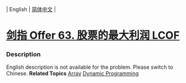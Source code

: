 | English | [简体中文](README.md) |

# [剑指 Offer 63. 股票的最大利润  LCOF](https://leetcode-cn.com/problems/gu-piao-de-zui-da-li-run-lcof)
 ### Description
English description is not available for the problem. Please switch to Chinese.
**Related Topics**  [Array](https://leetcode-cn.com/tag/array) [Dynamic Programming](https://leetcode-cn.com/tag/dynamic-programming) 